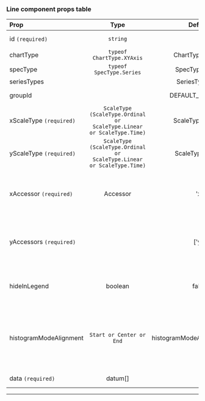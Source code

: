 ### Line component props table

| Prop | Type | Default | Note |
|:------|:------:|:---------:|:------|
| id `(required)`|`string` ||The id of the spec |
| chartType | `typeof ChartType.XYAxis` | ChartType.XYAxis  |  |
| specType  | `typeof SpecType.Series` | SpecType.Series  |  |
| seriesTypes  | | SeriesType.Line |  |
| groupId  || DEFAULT_GROUP_ID |The ID of the line |
| xScaleType `(required)`| `ScaleType (ScaleType.Ordinal or ScaleType.Linear or ScaleType.Time)`|ScaleType.Ordinal | The x axis scale type |
| yScaleType `(required)`| `ScaleType (ScaleType.Ordinal or ScaleType.Linear or ScaleType.Time)`| ScaleType.Linear | The y axis scale type |
| xAccessor `(required)` | Accessor | 'x' | the field name of the x value on the Datum object|
| yAccessors `(required)`||['y'] | An array of field names one per y metric value |
| hideInLegend | boolean | false | If the series should appear in the legend|
| histogramModeAlignment | `Start or Center or End` | histogramModeAlignment.Center | Determines how points in the series will align to bands in histogram mode |
| data `(required)` | datum[] |  | An array of data |

***
